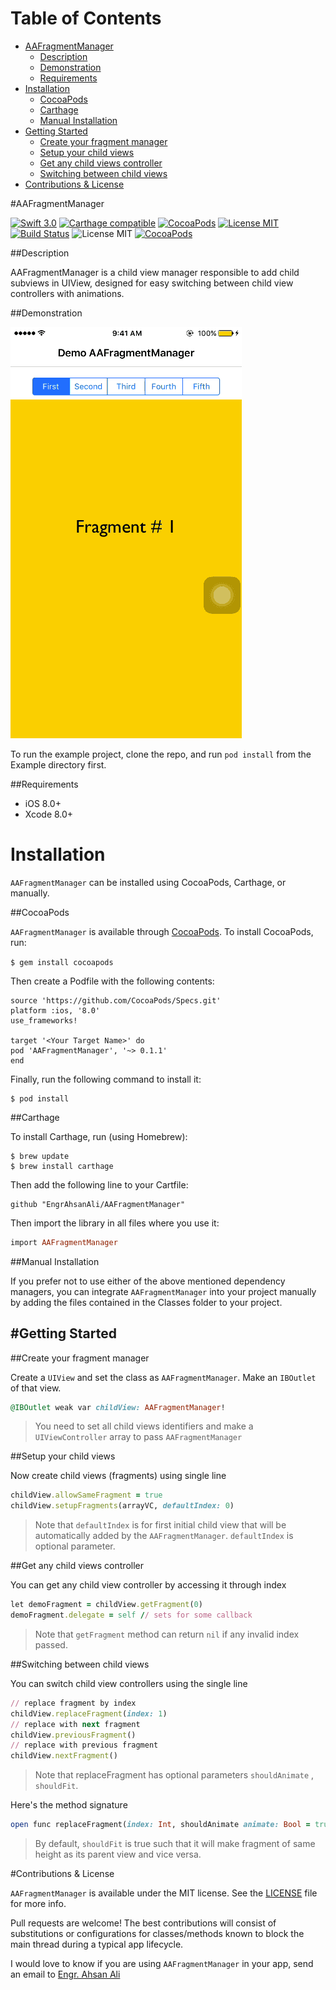
# Table of Contents

- [AAFragmentManager](#section-id-5)
  - [Description](#section-id-12)
  - [Demonstration](#section-id-17)
  - [Requirements](#section-id-27)
- [Installation](#section-id-33)
  - [CocoaPods](#section-id-39)
  - [Carthage](#section-id-65)
  - [Manual Installation](#section-id-83)
- [Getting Started](#section-id-87)
  - [Create your fragment manager](#section-id-90)
  - [Setup your child views](#section-id-101)
  - [Get any child views controller](#section-id-112)
  - [Switching between child views](#section-id-123)
- [Contributions & License](#section-id-142)


<div id='section-id-5'/>

#AAFragmentManager

[![Swift 3.0](https://img.shields.io/badge/Swift-3.0-orange.svg?style=flat)](https://developer.apple.com/swift/) [![Carthage compatible](https://img.shields.io/badge/Carthage-compatible-4BC51D.svg?style=flat)](https://github.com/Carthage/Carthage) [![CocoaPods](https://img.shields.io/cocoapods/v/AAFragmentManager.svg)](http://cocoadocs.org/docsets/AAFragmentManager) [![License MIT](https://img.shields.io/badge/License-MIT-blue.svg?style=flat)](https://github.com/Carthage/Carthage) [![Build Status](https://travis-ci.org/EngrAhsanAli/AAFragmentManager.svg?branch=master)](https://travis-ci.org/EngrAhsanAli/AAFragmentManager) 
![License MIT](https://img.shields.io/github/license/mashape/apistatus.svg) [![CocoaPods](https://img.shields.io/cocoapods/p/AAFragmentManager.svg)]()



<div id='section-id-12'/>

##Description


AAFragmentManager is a child view manager responsible to add child subviews in UIView, designed for easy switching between child view controllers with animations.

<div id='section-id-17'/>

##Demonstration



![](https://github.com/EngrAhsanAli/AAFragmentManager/blob/master/Screenshots/demo.gif)


To run the example project, clone the repo, and run `pod install` from the Example directory first.


<div id='section-id-27'/>

##Requirements

- iOS 8.0+
- Xcode 8.0+


<div id='section-id-33'/>

# Installation

`AAFragmentManager` can be installed using CocoaPods, Carthage, or manually.



<div id='section-id-39'/>

##CocoaPods

`AAFragmentManager` is available through [CocoaPods](http://cocoapods.org). To install CocoaPods, run:

`$ gem install cocoapods`

Then create a Podfile with the following contents:

```
source 'https://github.com/CocoaPods/Specs.git'
platform :ios, '8.0'
use_frameworks!

target '<Your Target Name>' do
pod 'AAFragmentManager', '~> 0.1.1'
end

```

Finally, run the following command to install it:
```
$ pod install
```



<div id='section-id-65'/>

##Carthage

To install Carthage, run (using Homebrew):
```
$ brew update
$ brew install carthage
```
Then add the following line to your Cartfile:

```
github "EngrAhsanAli/AAFragmentManager" 
```

Then import the library in all files where you use it:
```ruby
import AAFragmentManager
```

<div id='section-id-83'/>

##Manual Installation

If you prefer not to use either of the above mentioned dependency managers, you can integrate `AAFragmentManager` into your project manually by adding the files contained in the Classes folder to your project.

<div id='section-id-87'/>

#Getting Started
----------

<div id='section-id-90'/>

##Create your fragment manager

Create a `UIView` and set the class as `AAFragmentManager`. Make an `IBOutlet` of that view. 

```ruby
@IBOutlet weak var childView: AAFragmentManager!
```

> You need to set all child views identifiers and make a `UIViewController` array to pass `AAFragmentManager`


<div id='section-id-101'/>

##Setup your child views

Now create child views (fragments) using single line

```ruby
childView.allowSameFragment = true
childView.setupFragments(arrayVC, defaultIndex: 0)
```

> Note that `defaultIndex` is for first initial child view that will be automatically added by the `AAFragmentManager`. `defaultIndex` is optional parameter.


<div id='section-id-112'/>

##Get any child views controller

You can get any child view controller by accessing it through index

```ruby
let demoFragment = childView.getFragment(0)
demoFragment.delegate = self // sets for some callback
```

> Note that `getFragment` method can return `nil` if any invalid index passed.

<div id='section-id-123'/>

##Switching between child views

You can switch child view controllers using the single line

```ruby
// replace fragment by index
childView.replaceFragment(index: 1)
// replace with next fragment
childView.previousFragment()
// replace with previous fragment
childView.nextFragment()
```

> Note that replaceFragment has optional parameters `shouldAnimate` , `shouldFit`.

Here's the method signature

```ruby
open func replaceFragment(index: Int, shouldAnimate animate: Bool = true, shouldFit fit: Bool = true)
```

> By default, `shouldFit` is true such that it will make fragment of same height as its parent view and vice versa. 


<div id='section-id-142'/>

#Contributions & License

`AAFragmentManager` is available under the MIT license. See the [LICENSE](./LICENSE) file for more info.

Pull requests are welcome! The best contributions will consist of substitutions or configurations for classes/methods known to block the main thread during a typical app lifecycle.

I would love to know if you are using `AAFragmentManager` in your app, send an email to [Engr. Ahsan Ali](mailto:hafiz.m.ahsan.ali@gmail.com)

